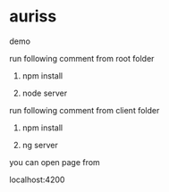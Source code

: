 # auriss
demo



run following comment from root folder

1) npm install

2) node server



run following comment from client folder

1) npm install

2) ng server



you can open page from

localhost:4200
